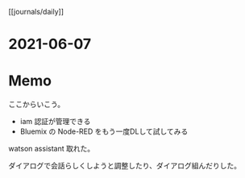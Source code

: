 [[journals/daily]]
# 2021-06-07


# Memo

ここからいこう。
- iam 認証が管理できる
- Bluemix の Node-RED をもう一度DLして試してみる

watson assistant 取れた。

ダイアログで会話らしくしようと調整したり、ダイアログ組んだりした。

